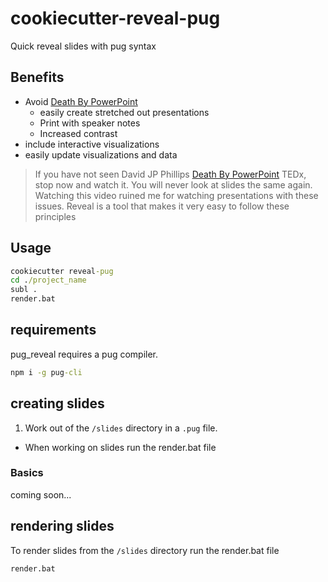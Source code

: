 # cookiecutter-reveal-pug

Quick reveal slides with pug syntax

## Benefits

* Avoid [Death By PowerPoint](https://www.youtube.com/watch?v=Iwpi1Lm6dFo)
    * easily create stretched out presentations
    * Print with speaker notes
    * Increased contrast
* include interactive visualizations
* easily update visualizations and data


> If you have not seen David JP Phillips [Death By PowerPoint](https://www.youtube.com/watch?v=Iwpi1Lm6dFo)  TEDx, stop now and watch it.  You will never look at slides the same again.  Watching this video ruined me for watching presentations with these issues.  Reveal is a tool that makes it very easy to follow these principles



## Usage

```cmd
cookiecutter reveal-pug
cd ./project_name
subl .
render.bat
```


## requirements

pug_reveal requires a pug compiler.  

```cmd
npm i -g pug-cli
```


## creating slides

1. Work out of the `/slides` directory in a `.pug` file.
* When working on slides run the render.bat file


### Basics

coming soon...


## rendering slides

To render slides from the `/slides` directory run the render.bat file


```cmd
render.bat
```